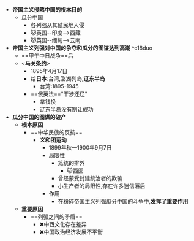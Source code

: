 - **帝国主义侵略中国的根本目的**
	- 瓜分中国
		- 各列强从其殖民地入侵
		- 🐱英国--印度-->西藏
		- 🐱英国--缅甸-->云南
- **帝国主义列强对中国的争夺和瓜分的图谋达到高潮** ^c18duo
	- ==甲午中日战争==后 
	- <**马关条约**>
		- 1895年4月17日
		- 给**日本**:台湾,澎湖列岛,**辽东半岛**
			- 台湾:1895-1945
		- ==俄英法=="干涉还辽"
			- 拿钱换
			- 辽东半岛没有割让成功
- **瓜分中国的图谋的破产**
	- **根本原因**
		- ==中华民族的反抗==
			- **义和团运动**
				- 1899年秋—1900年9月7日
				- 局限性
					- 笼统的排外
						- 🐱西医
					- 曾经蒙受封建统治者的欺骗
					- 小生产者的局限性,存在许多迷信落后
				- 作用
					- 在粉碎帝国主义列强瓜分中国的斗争中,**发挥了重要作用**
	- **重要原因**
		- ==列强之间的矛盾==
			- ❌中西文化存在差异
			- ❌中国政治经济发展不平衡

